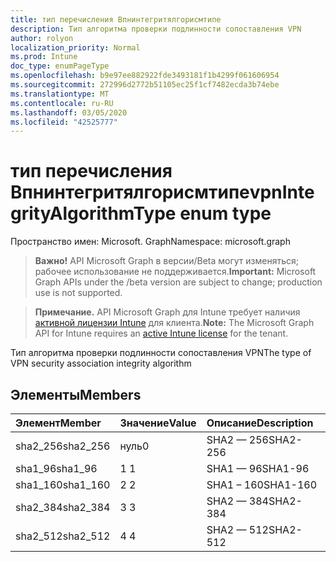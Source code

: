 ```yaml
---
title: тип перечисления Впнинтегритялгорисмтипе
description: Тип алгоритма проверки подлинности сопоставления VPN
author: rolyon
localization_priority: Normal
ms.prod: Intune
doc_type: enumPageType
ms.openlocfilehash: b9e97ee882922fde3493181f1b4299f061606954
ms.sourcegitcommit: 272996d2772b51105ec25f1cf7482ecda3b74ebe
ms.translationtype: MT
ms.contentlocale: ru-RU
ms.lasthandoff: 03/05/2020
ms.locfileid: "42525777"
---
```

# <a name="vpnintegrityalgorithmtype-enum-type"></a><span data-ttu-id="c6a37-103">тип перечисления Впнинтегритялгорисмтипе</span><span class="sxs-lookup"><span data-stu-id="c6a37-103">vpnIntegrityAlgorithmType enum type</span></span>

<span data-ttu-id="c6a37-104">Пространство имен: Microsoft. Graph</span><span class="sxs-lookup"><span data-stu-id="c6a37-104">Namespace: microsoft.graph</span></span>

> <span data-ttu-id="c6a37-105">**Важно!** API Microsoft Graph в версии/Beta могут изменяться; рабочее использование не поддерживается.</span><span class="sxs-lookup"><span data-stu-id="c6a37-105">**Important:** Microsoft Graph APIs under the /beta version are subject to change; production use is not supported.</span></span>

> <span data-ttu-id="c6a37-106">**Примечание.** API Microsoft Graph для Intune требует наличия [активной лицензии Intune](https://go.microsoft.com/fwlink/?linkid=839381) для клиента.</span><span class="sxs-lookup"><span data-stu-id="c6a37-106">**Note:** The Microsoft Graph API for Intune requires an [active Intune license](https://go.microsoft.com/fwlink/?linkid=839381) for the tenant.</span></span>

<span data-ttu-id="c6a37-107">Тип алгоритма проверки подлинности сопоставления VPN</span><span class="sxs-lookup"><span data-stu-id="c6a37-107">The type of VPN security association integrity algorithm</span></span>

## <a name="members"></a><span data-ttu-id="c6a37-108">Элементы</span><span class="sxs-lookup"><span data-stu-id="c6a37-108">Members</span></span>
|<span data-ttu-id="c6a37-109">Элемент</span><span class="sxs-lookup"><span data-stu-id="c6a37-109">Member</span></span>|<span data-ttu-id="c6a37-110">Значение</span><span class="sxs-lookup"><span data-stu-id="c6a37-110">Value</span></span>|<span data-ttu-id="c6a37-111">Описание</span><span class="sxs-lookup"><span data-stu-id="c6a37-111">Description</span></span>|
|:---|:---|:---|
|<span data-ttu-id="c6a37-112">sha2_256</span><span class="sxs-lookup"><span data-stu-id="c6a37-112">sha2_256</span></span>|<span data-ttu-id="c6a37-113">нуль</span><span class="sxs-lookup"><span data-stu-id="c6a37-113">0</span></span>|<span data-ttu-id="c6a37-114">SHA2 — 256</span><span class="sxs-lookup"><span data-stu-id="c6a37-114">SHA2-256</span></span>|
|<span data-ttu-id="c6a37-115">sha1_96</span><span class="sxs-lookup"><span data-stu-id="c6a37-115">sha1_96</span></span>|<span data-ttu-id="c6a37-116">1 </span><span class="sxs-lookup"><span data-stu-id="c6a37-116">1</span></span>|<span data-ttu-id="c6a37-117">SHA1 — 96</span><span class="sxs-lookup"><span data-stu-id="c6a37-117">SHA1-96</span></span>|
|<span data-ttu-id="c6a37-118">sha1_160</span><span class="sxs-lookup"><span data-stu-id="c6a37-118">sha1_160</span></span>|<span data-ttu-id="c6a37-119">2 </span><span class="sxs-lookup"><span data-stu-id="c6a37-119">2</span></span>|<span data-ttu-id="c6a37-120">SHA1 – 160</span><span class="sxs-lookup"><span data-stu-id="c6a37-120">SHA1-160</span></span>|
|<span data-ttu-id="c6a37-121">sha2_384</span><span class="sxs-lookup"><span data-stu-id="c6a37-121">sha2_384</span></span>|<span data-ttu-id="c6a37-122">3 </span><span class="sxs-lookup"><span data-stu-id="c6a37-122">3</span></span>|<span data-ttu-id="c6a37-123">SHA2 — 384</span><span class="sxs-lookup"><span data-stu-id="c6a37-123">SHA2-384</span></span>|
|<span data-ttu-id="c6a37-124">sha2_512</span><span class="sxs-lookup"><span data-stu-id="c6a37-124">sha2_512</span></span>|<span data-ttu-id="c6a37-125">4 </span><span class="sxs-lookup"><span data-stu-id="c6a37-125">4</span></span>|<span data-ttu-id="c6a37-126">SHA2 — 512</span><span class="sxs-lookup"><span data-stu-id="c6a37-126">SHA2-512</span></span>|



